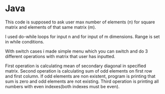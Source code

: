 # Java

This code is supposed to ask user max number of elements (n) for square matrix and elements of that same matrix (m).

I used do-while loops for input n and for input of m dimensions. Range is set in while conditions. 

With switch cases i made simple menu which you can switch and do 3 different operations with matrix that user has inputted.

First operation is calculating mean of secondary diagonal in specified matrix.
Second operation is calculating sum of odd elements on first row and first column. If odd elements are non existent, program is printing that sum is zero and odd elements are not existing.
Third operation is printing all numbers with even indexes(both indexes must be even).
